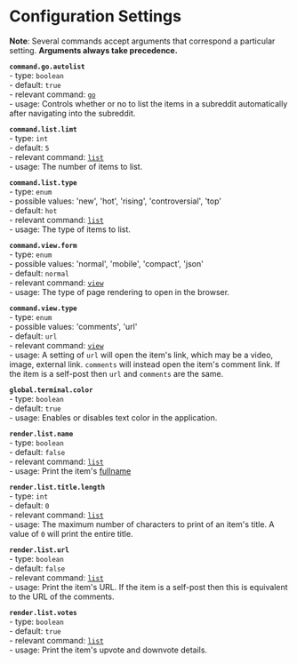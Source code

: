 # Configuration Settings

**Note**: Several commands accept arguments that correspond a particular setting. **Arguments always take precedence.**

**`command.go.autolist`**<br/>
\- type: `boolean`</br>
\- default: `true`<br/>
\- relevant command: [`go`](go.md)<br/>
\- usage: Controls whether or no to list the items in a subreddit automatically after navigating into the subreddit.

 **`command.list.limt`**<br/>
\- type: `int`</br>
\- default: `5`<br/>
\- relevant command: [`list`](list.md)<br/>
\- usage: The number of items to list. 

**`command.list.type`**<br/>
\- type: `enum`</br>
\- possible values: 'new', 'hot', 'rising', 'controversial', 'top'<br/>
\- default: `hot`<br/>
\- relevant command: [`list`](list.md)<br/>
\- usage: The type of items to list. 

**`command.view.form`**<br/>
\- type: `enum`</br>
\- possible values: 'normal', 'mobile', 'compact', 'json'<br/>
\- default: `normal`<br/>
\- relevant command: [`view`](view.md)<br/>
\- usage: The type of page rendering to open in the browser. 
             
**`command.view.type`**<br/>
\- type: `enum`</br>
\- possible values: 'comments', 'url'<br/>
\- default: `url`<br/>
\- relevant command: [`view`](view.md)<br/>
\- usage: A setting of `url` will open the item's link, which may be a video, image, external link. `comments` will instead open the item's comment link. If the item is a self-post then `url` and `comments` are the same.

**`global.terminal.color`**<br/>
\- type: `boolean`</br>
\- default: `true`<br/>
\- usage: Enables or disables text color in the application.

**`render.list.name`**<br/>
\- type: `boolean`</br>
\- default: `false`<br/>
\- relevant command: [`list`](list.md)<br/>
\- usage: Print the item's [fullname](https://www.reddit.com/dev/api#fullnames)

**`render.list.title.length`**<br/>
\- type: `int`</br>
\- default: `0`<br/>
\- relevant command: [`list`](list.md)<br/>
\- usage: The maximum number of characters to print of an item's title. A value of `0` will print the entire title.

**`render.list.url`**<br/>
\- type: `boolean`</br>
\- default: `false`<br/>
\- relevant command: [`list`](list.md)<br/>
\- usage: Print the item's URL. If the item is a self-post then this is equivalent to the URL of the comments.

**`render.list.votes`**<br/>
\- type: `boolean`</br>
\- default: `true`<br/>
\- relevant command: [`list`](list.md)<br/>
\- usage: Print the item's upvote and downvote details.
